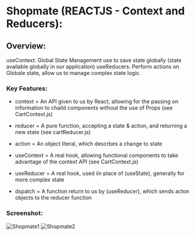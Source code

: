 # Shopmate (REACTJS - Context and Reducers):</h1>

## Overview:

useContext: Global State Management use to save state globally (state available globally in our application)
useReducers: Perform actions on Globale state, allow us to manage complex state logic.

### Key Features:

- context = An API given to us by React, allowing for the passing on information to chaild components without the use of Props (see CartContext.js)

- reducer = A pure function, accepting a state & action, and returning a new state (see cartReducer.js)

- action = An object literal, which descrbes a change to state

- useContext = A real hook, allowing functional components to take advantage of the context API (see CartContext.js)

- useReducer = A real hook, used iin place of (useState), generally for more complex state

- dspatch = A function return to us by (useReducer), which sends acton objects to the reducer function

### Screenshot:

![Shopmate1](src/assets/images/sc1.jpg "Shopmate-Ecommerce1")
![Shopmate2](src/assets/images/sc2.jpg "Shopmate-Ecommerce2")
